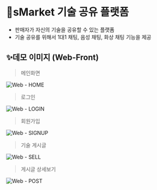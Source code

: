 # 🚀sMarket 기술 공유 플랫폼

- 판매자가 자신의 기술을 공유할 수 있는 플랫폼
- 기술 공유를 위해서 1대1 채팅, 음성 채팅, 화상 채팅 기능을 제공
  <br>

## ✨데모 이미지 (Web-Front)

> 메인화면

![Web - HOME](https://user-images.githubusercontent.com/94473725/215111933-0aabc1ee-e971-479b-8a68-937b4a816e49.png)

> 로그인

![Web - LOGIN](https://user-images.githubusercontent.com/94473725/215111983-f6516e5e-071c-43e2-9e93-5f1afaa5f694.png)

> 회원가입

![Web - SIGNUP](https://user-images.githubusercontent.com/94473725/215111978-5a4dda96-b746-41e3-b063-786846c84dc9.png)

> 기술 게시글

![Web - SELL](https://user-images.githubusercontent.com/94473725/215111972-c0c31f18-798c-4463-a846-c7c036afb040.png)

> 게시글 상세보기

![Web - POST](https://user-images.githubusercontent.com/94473725/215111961-7481f90f-60c9-4ff5-99a0-c026a2f779b0.png)
